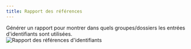 ```yaml
---
title: Rapport des références
---
```

Générer un rapport pour montrer dans quels groupes/dossiers les entrées d'identifiants sont utilisées.  
![Rapport des références d'identifiants](https://webdevolutions.azureedge.net/docs/fr/rdm/mac/clip0212.png) 
